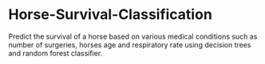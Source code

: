 # Horse-Survival-Classification
Predict the survival of a horse based on various medical conditions such as number of surgeries, horses age and respiratory rate using decision trees and random forest classifier.
